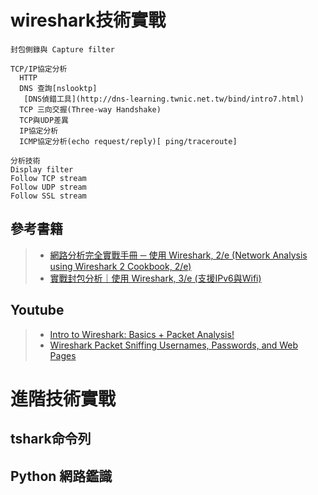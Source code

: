# wireshark技術實戰
```
封包側錄與 Capture filter

TCP/IP協定分析
  HTTP
  DNS 查詢[nslooktp]
   [DNS偵錯工具](http://dns-learning.twnic.net.tw/bind/intro7.html)
  TCP 三向交握(Three-way Handshake)
  TCP與UDP差異
  IP協定分析
  ICMP協定分析(echo request/reply)[ ping/traceroute]

分析技術
Display filter
Follow TCP stream
Follow UDP stream
Follow SSL stream
```
## 參考書籍

>* [網路分析完全實戰手冊 ─ 使用 Wireshark, 2/e (Network Analysis using Wireshark 2 Cookbook, 2/e)](https://www.tenlong.com.tw/products/9789864343973?list_name=srh)
>* [實戰封包分析｜使用 Wireshark, 3/e (支援IPv6與Wifi) ](https://www.tenlong.com.tw/products/9789864766574?list_name=rd)

## Youtube
>* [Intro to Wireshark: Basics + Packet Analysis!](https://www.youtube.com/watch?v=jvuiI1Leg6w)
>* [Wireshark Packet Sniffing Usernames, Passwords, and Web Pages](https://www.youtube.com/watch?v=r0l_54thSYU)
# 進階技術實戰 
## tshark命令列
## Python 網路鑑識
